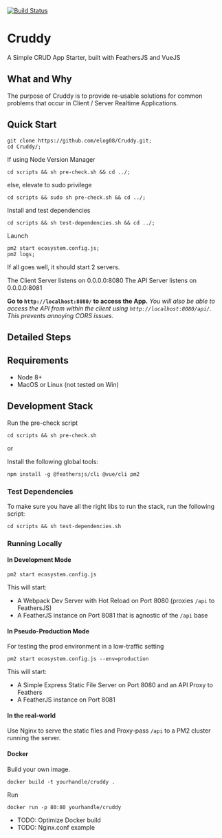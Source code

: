 [![Build Status](https://travis-ci.org/elog08/Cruddy.svg?branch=master)](https://travis-ci.org/elog08/Cruddy)
# Cruddy
A Simple CRUD App Starter, built with FeathersJS and VueJS

## What and Why

The purpose of Cruddy is to provide re-usable solutions for common problems that occur in Client / Server Realtime Applications.

## Quick Start

```
git clone https://github.com/elog08/Cruddy.git;
cd Cruddy/;
```

If using Node Version Manager
```
cd scripts && sh pre-check.sh && cd ../;
```

else, elevate to sudo privilege

```
cd scripts && sudo sh pre-check.sh && cd ../;
```

Install and test dependencies

```
cd scripts && sh test-dependencies.sh && cd ../;

```

Launch

```
pm2 start ecosystem.config.js;
pm2 logs;
```

If all goes well, it should start 2 servers.

The Client Server listens on 0.0.0.0:8080
The API Server listens on 0.0.0.0:8081

**Go to `http://localhost:8080/` to access the App.**
*You will also be able to access the API from within the client using `http://localhost:8080/api/`. This prevents annoying CORS issues.*


## Detailed Steps

## Requirements
- Node 8+
- MacOS or Linux (not tested on Win)
 

## Development Stack

Run the pre-check script

```
cd scripts && sh pre-check.sh
```

or

Install the following global tools:

```
npm install -g @feathersjs/cli @vue/cli pm2
```

### Test Dependencies

To make sure you have all the right libs to run the stack, run the following script:

```
cd scripts && sh test-dependencies.sh

```

### Running Locally

#### In Development Mode

```
pm2 start ecosystem.config.js 
```

This will start:
- A Webpack Dev Server with Hot Reload on Port 8080 (proxies `/api` to FeathersJS)
- A FeatherJS instance on Port 8081 that is agnostic of the `/api` base


#### In Pseudo-Production Mode

For testing the prod environment in a low-traffic setting

```
pm2 start ecosystem.config.js --env=production
```

This will start:
- A Simple Express Static File Server on Port 8080 and an API Proxy to Feathers
- A FeatherJS instance on Port 8081

#### In the real-world

Use Nginx to serve the static files and Proxy-pass `/api` to a PM2 cluster running the server.

#### Docker

Build your own image. 

```
docker build -t yourhandle/cruddy .
```

Run
```
docker run -p 80:80 yourhandle/cruddy
```

- TODO: Optimize Docker build
- TODO: Nginx.conf example

